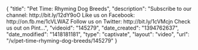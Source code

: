 {
    "title": "Pet Time: Rhyming Dog Breeds",
    "description": "Subscribe to our channel: http:\/\/bit.ly\/12dY9oO Like us on Facebook: http:\/\/on.fb.me\/1cVLWAZ Follow us on Twitter: http:\/\/bit.ly\/1cVMcjn Check us out on Pint...",
    "videoid": "145279",
    "date_created": "1394762637",
    "date_modified": "1418181181",
    "type": "captivate",
    "layout": "video",
    "url": "\/v\/pet-time-rhyming-dog-breeds\/145279"
}